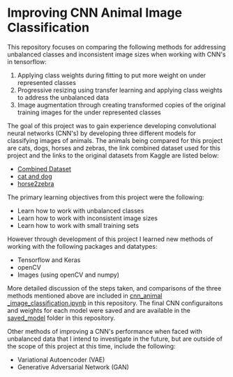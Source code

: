 # Improving CNN Animal Image Classification
This repository focuses on comparing the following methods for addressing unbalanced classes and inconsistent image sizes when working with CNN's in tensorflow:

1. Applying class weights during fitting to put more weight on under represented classes
2. Progressive resizing using transfer learning and applying class weights to address the unbalanced data
3. Image augmentation through creating transformed copies of the original training images for the under represented classes

The goal of this project was to gain experience developing convolutional neural networks (CNN's) by developing three different models for classifying images of animals. The animals being compared for this project are cats, dogs, horses and zebras, the link combined dataset used for this project and the links to the original datasets from Kaggle are listed below:

* [Combined Dataset](https://my.pcloud.com/publink/show?code=kZmVMwkZtzRJUynORuuH4vbwnCzyLXXpsxiV)
* [cat and dog](https://www.kaggle.com/tongpython/cat-and-dog)
* [horse2zebra](https://www.kaggle.com/arnaud58/horse2zebra)

The primary learning objectives from this project were the following:
* Learn how to work with unbalanced classes
* Learn how to work with inconsistent image sizes
* Learn how to work with small training sets

However through development of this project I learned new methods of working with the following packages and datatypes:
* Tensorflow and Keras
* openCV
* Images (using openCV and numpy)

More detailed discussion of the steps taken, and comparisons of the three methods mentioned above are included in [cnn_animal _image_classification.ipynb](https://github.com/connordlee/cnn_animal_image_classification/blob/master/cnn_animal%20_image_classification.ipynb) in this repository. The final CNN configuraitons and weights for each model were saved and are available in the [saved_model](https://github.com/connordlee/cnn_animal_image_classification/tree/master/saved_model) folder in this repository.

Other methods of improving a CNN's performance when faced with unbalanced data that I intend to investigate in the future, but are outside of the scope of this project at this time, include the following:
* Variational Autoencoder (VAE)
* Generative Adversarial Network (GAN)
